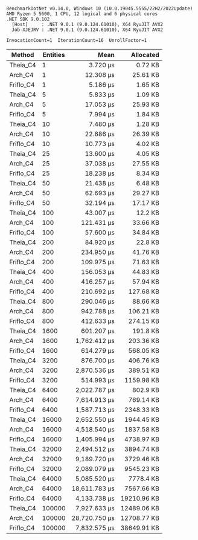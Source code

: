 ```

BenchmarkDotNet v0.14.0, Windows 10 (10.0.19045.5555/22H2/2022Update)
AMD Ryzen 5 5600, 1 CPU, 12 logical and 6 physical cores
.NET SDK 9.0.102
  [Host]     : .NET 9.0.1 (9.0.124.61010), X64 RyuJIT AVX2
  Job-XJEJRV : .NET 9.0.1 (9.0.124.61010), X64 RyuJIT AVX2

InvocationCount=1  IterationCount=16  UnrollFactor=1  

```
| Method    | Entities | Mean          | Allocated   |
|---------- |--------- |--------------:|------------:|
| Theia_C4  | 1        |      3.720 μs |     0.72 KB |
| Arch_C4   | 1        |     12.308 μs |    25.61 KB |
| Friflo_C4 | 1        |      5.186 μs |     1.65 KB |
| Theia_C4  | 5        |      5.833 μs |     1.09 KB |
| Arch_C4   | 5        |     17.053 μs |    25.93 KB |
| Friflo_C4 | 5        |      7.994 μs |     1.84 KB |
| Theia_C4  | 10       |      7.480 μs |     1.28 KB |
| Arch_C4   | 10       |     22.686 μs |    26.39 KB |
| Friflo_C4 | 10       |     10.773 μs |     4.02 KB |
| Theia_C4  | 25       |     13.600 μs |     4.05 KB |
| Arch_C4   | 25       |     37.038 μs |    27.55 KB |
| Friflo_C4 | 25       |     18.238 μs |     8.34 KB |
| Theia_C4  | 50       |     21.438 μs |     6.48 KB |
| Arch_C4   | 50       |     62.693 μs |    29.27 KB |
| Friflo_C4 | 50       |     32.194 μs |    17.17 KB |
| Theia_C4  | 100      |     43.007 μs |     12.2 KB |
| Arch_C4   | 100      |    121.431 μs |    33.66 KB |
| Friflo_C4 | 100      |     57.600 μs |    34.84 KB |
| Theia_C4  | 200      |     84.920 μs |     22.8 KB |
| Arch_C4   | 200      |    234.950 μs |    41.76 KB |
| Friflo_C4 | 200      |    109.975 μs |    71.63 KB |
| Theia_C4  | 400      |    156.053 μs |    44.83 KB |
| Arch_C4   | 400      |    416.257 μs |    57.94 KB |
| Friflo_C4 | 400      |    210.692 μs |   127.68 KB |
| Theia_C4  | 800      |    290.046 μs |    88.66 KB |
| Arch_C4   | 800      |    942.788 μs |   106.21 KB |
| Friflo_C4 | 800      |    412.633 μs |   274.15 KB |
| Theia_C4  | 1600     |    601.207 μs |    191.8 KB |
| Arch_C4   | 1600     |  1,762.412 μs |   203.36 KB |
| Friflo_C4 | 1600     |    614.279 μs |   568.05 KB |
| Theia_C4  | 3200     |    876.700 μs |   406.76 KB |
| Arch_C4   | 3200     |  2,870.536 μs |   389.51 KB |
| Friflo_C4 | 3200     |    514.993 μs |  1159.98 KB |
| Theia_C4  | 6400     |  2,022.787 μs |    802.9 KB |
| Arch_C4   | 6400     |  7,614.913 μs |   769.14 KB |
| Friflo_C4 | 6400     |  1,587.713 μs |  2348.33 KB |
| Theia_C4  | 16000    |  2,652.550 μs |  1944.45 KB |
| Arch_C4   | 16000    |  4,518.540 μs |  1837.58 KB |
| Friflo_C4 | 16000    |  1,405.994 μs |  4738.97 KB |
| Theia_C4  | 32000    |  2,494.512 μs |  3894.74 KB |
| Arch_C4   | 32000    |  9,189.720 μs |  3729.46 KB |
| Friflo_C4 | 32000    |  2,089.079 μs |  9545.23 KB |
| Theia_C4  | 64000    |  5,085.520 μs |   7778.4 KB |
| Arch_C4   | 64000    | 18,611.783 μs |  7567.66 KB |
| Friflo_C4 | 64000    |  4,133.738 μs | 19210.96 KB |
| Theia_C4  | 100000   |  7,927.633 μs | 12489.06 KB |
| Arch_C4   | 100000   | 28,720.750 μs | 12708.77 KB |
| Friflo_C4 | 100000   |  7,832.575 μs | 38649.91 KB |

